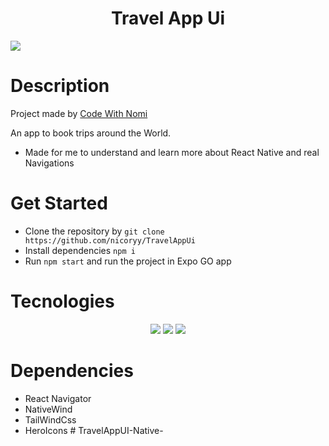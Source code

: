 <h1 align='center'>Travel App Ui</h1>

<img src='public/profile.png'>

# Description
<p>Project made by <a href='https://www.youtube.com/watch?v=vV9zIDgT4Ik' target='_blank'>Code With Nomi</a></p>
An app to book trips around the World.

- Made for me to understand and learn more about React Native and real Navigations

# Get Started
- Clone the repository by `git clone https://github.com/nicoryy/TravelAppUi`
- Install dependencies `npm i`
- Run `npm start` and run the project in Expo GO app

# Tecnologies 
<div align='center'>
    <img src='https://img.shields.io/badge/React_Native-20232A?style=for-the-badge&logo=react&logoColor=61DAFB'/>
    <img src='https://img.shields.io/badge/Tailwind_CSS-38B2AC?style=for-the-badge&logo=tailwind-css&logoColor=white'/>
    <img src='https://img.shields.io/badge/expo-1C1E24?style=for-the-badge&logo=expo&logoColor=#D04A37)'/>
</div>

# Dependencies
- React Navigator
- NativeWind
- TailWindCss
- HeroIcons
#   T r a v e l A p p U I - N a t i v e -  
 